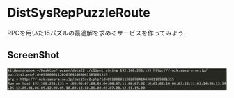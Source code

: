 ﻿# DistSysRepPuzzleRoute
RPCを用いた15パズルの最適解を求めるサービスを作ってみよう.

## ScreenShot
![result](https://raw.githubusercontent.com/MizukiFurusawa/DistSysRepPuzzleRoute/master/img/img01.gif)
